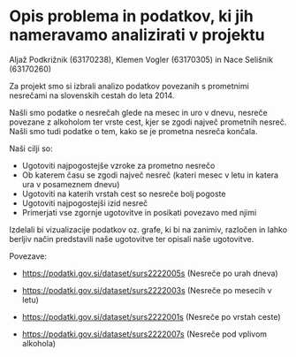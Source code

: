 # Opis problema in podatkov, ki jih nameravamo analizirati v projektu

Aljaž Podkrižnik (63170238), Klemen Vogler (63170305) in Nace Selišnik (63170260)

Za projekt smo si izbrali analizo podatkov povezanih s prometnimi nesrečami na slovenskih cestah do leta 2014. 

Našli smo podatke o nesrečah glede na mesec in uro v dnevu, nesreče povezane z alkoholom ter vrste cest, kjer se zgodi največ prometnih nesreč. Našli smo tudi podatke o tem, kako se je prometna nesreča končala.

Naši cilji so:
  - Ugotoviti najpogostejše vzroke za prometno nesrečo
  - Ob katerem času se zgodi največ nesreč (kateri mesec v letu in katera ura v posameznem dnevu)
  - Ugotoviti na katerih vrstah cest so nesreče bolj pogoste
  - Ugotoviti najpogostejši izid nesreč
  - Primerjati vse zgornje ugotovitve in posikati povezavo med njimi

Izdelali bi vizualizacije podatkov oz. grafe, ki bi na zanimiv, razločen in lahko berljiv način predstavili naše ugotovitve ter opisali naše ugotovitve.


Povezave:

- https://podatki.gov.si/dataset/surs2222005s (Nesreče po urah dneva)

- https://podatki.gov.si/dataset/surs2222003s (Nesreče po mesecih v letu)

- https://podatki.gov.si/dataset/surs2222001s (Nesreče po vrstah ceste)

- https://podatki.gov.si/dataset/surs2222007s (Nesreče pod vplivom alkohola) 
